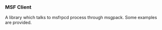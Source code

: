 ### MSF Client

A library which talks to msfrpcd process through msgpack. Some examples are provided.
